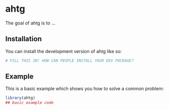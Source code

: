 
# ahtg

<!-- badges: start -->
<!-- badges: end -->

The goal of ahtg is to ...

## Installation

You can install the development version of ahtg like so:

``` r
# FILL THIS IN! HOW CAN PEOPLE INSTALL YOUR DEV PACKAGE?
```

## Example

This is a basic example which shows you how to solve a common problem:

``` r
library(ahtg)
## basic example code
```

